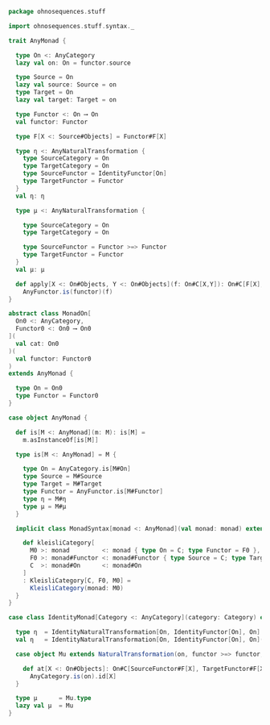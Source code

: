 
```scala
package ohnosequences.stuff

import ohnosequences.stuff.syntax._

trait AnyMonad {

  type On <: AnyCategory
  lazy val on: On = functor.source

  type Source = On
  lazy val source: Source = on
  type Target = On
  lazy val target: Target = on

  type Functor <: On ⟶ On
  val functor: Functor

  type F[X <: Source#Objects] = Functor#F[X]

  type η <: AnyNaturalTransformation {
    type SourceCategory = On
    type TargetCategory = On
    type SourceFunctor = IdentityFunctor[On]
    type TargetFunctor = Functor
  }
  val η: η

  type μ <: AnyNaturalTransformation {

    type SourceCategory = On
    type TargetCategory = On

    type SourceFunctor = Functor >=> Functor
    type TargetFunctor = Functor
  }
  val μ: μ

  def apply[X <: On#Objects, Y <: On#Objects](f: On#C[X,Y]): On#C[F[X], F[Y]] =
    AnyFunctor.is(functor)(f)
}

abstract class MonadOn[
  On0 <: AnyCategory,
  Functor0 <: On0 ⟶ On0
](
  val cat: On0
)(
  val functor: Functor0
)
extends AnyMonad {

  type On = On0
  type Functor = Functor0
}

case object AnyMonad {

  def is[M <: AnyMonad](m: M): is[M] =
    m.asInstanceOf[is[M]]

  type is[M <: AnyMonad] = M {

    type On = AnyCategory.is[M#On]
    type Source = M#Source
    type Target = M#Target
    type Functor = AnyFunctor.is[M#Functor]
    type η = M#η
    type μ = M#μ
  }

  implicit class MonadSyntax[monad <: AnyMonad](val monad: monad) extends AnyVal {

    def kleisliCategory[
      M0 >: monad         <: monad { type On = C; type Functor = F0 },
      F0 >: monad#Functor <: monad#Functor { type Source = C; type Target = C },
      C  >: monad#On      <: monad#On
    ]
    : KleisliCategory[C, F0, M0] =
      KleisliCategory(monad: M0)
  }
}

case class IdentityMonad[Category <: AnyCategory](category: Category) extends MonadOn(category)(category.Id) {

  type η  = IdentityNaturalTransformation[On, IdentityFunctor[On], On]
  val η   = IdentityNaturalTransformation[On, IdentityFunctor[On], On](functor)

  case object Mu extends NaturalTransformation(on, functor >=> functor, functor, on) {

    def at[X <: On#Objects]: On#C[SourceFunctor#F[X], TargetFunctor#F[X]] =
      AnyCategory.is(on).id[X]
  }

  type μ      = Mu.type
  lazy val μ  = Mu
}

```




[test/scala/categories.scala]: ../../test/scala/categories.scala.md
[main/scala/monoidalCategories.scala]: monoidalCategories.scala.md
[main/scala/distributiveLaws.scala]: distributiveLaws.scala.md
[main/scala/package.scala]: package.scala.md
[main/scala/monads.scala]: monads.scala.md
[main/scala/syntax/package.scala]: syntax/package.scala.md
[main/scala/syntax/functors.scala]: syntax/functors.scala.md
[main/scala/syntax/categories.scala]: syntax/categories.scala.md
[main/scala/monoidalFunctors.scala]: monoidalFunctors.scala.md
[main/scala/kleisliCoproducts.scala]: kleisliCoproducts.scala.md
[main/scala/functors.scala]: functors.scala.md
[main/scala/naturalTransformations.scala]: naturalTransformations.scala.md
[main/scala/kleisli.scala]: kleisli.scala.md
[main/scala/categories.scala]: categories.scala.md